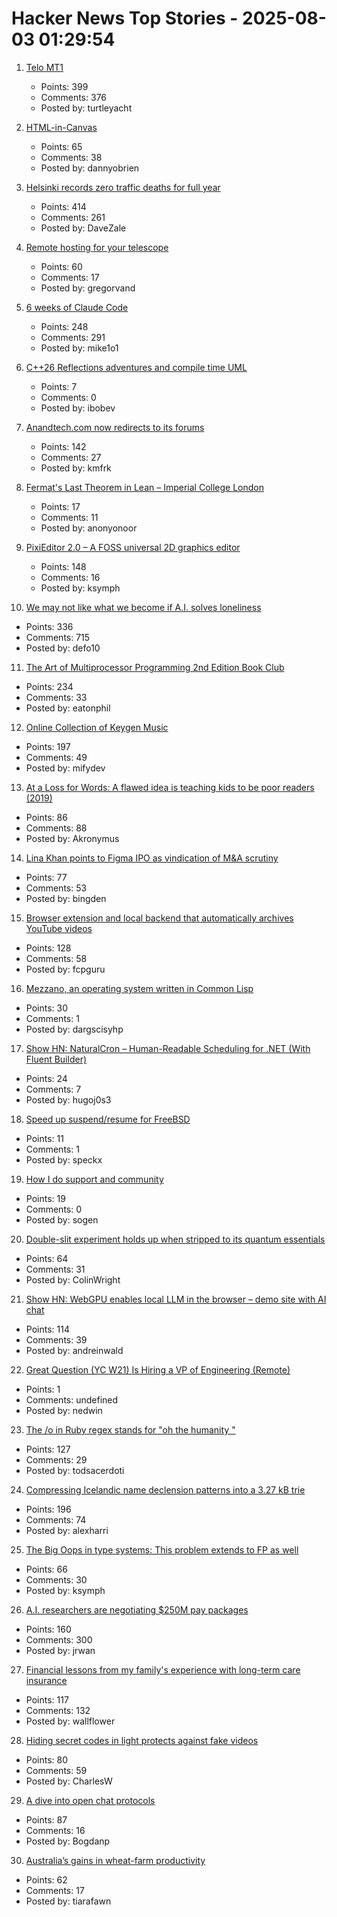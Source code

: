 # Hacker News Top Stories - 2025-08-03 01:29:54

1. [Telo MT1](https://www.telotrucks.com/)
   - Points: 399
   - Comments: 376
   - Posted by: turtleyacht

2. [HTML-in-Canvas](https://github.com/WICG/html-in-canvas)
   - Points: 65
   - Comments: 38
   - Posted by: dannyobrien

3. [Helsinki records zero traffic deaths for full year](https://www.helsinkitimes.fi/finland/finland-news/domestic/27539-helsinki-records-zero-traffic-deaths-for-full-year.html)
   - Points: 414
   - Comments: 261
   - Posted by: DaveZale

4. [Remote hosting for your telescope](https://www.sierra-remote.com/)
   - Points: 60
   - Comments: 17
   - Posted by: gregorvand

5. [6 weeks of Claude Code](https://blog.puzzmo.com/posts/2025/07/30/six-weeks-of-claude-code/)
   - Points: 248
   - Comments: 291
   - Posted by: mike1o1

6. [C++26 Reflections adventures and compile time UML](https://www.reachablecode.com/2025/07/31/c26-reflections-adventures-compile-time-uml/)
   - Points: 7
   - Comments: 0
   - Posted by: ibobev

7. [Anandtech.com now redirects to its forums](https://forums.anandtech.com/)
   - Points: 142
   - Comments: 27
   - Posted by: kmfrk

8. [Fermat's Last Theorem in Lean – Imperial College London](https://github.com/ImperialCollegeLondon/FLT)
   - Points: 17
   - Comments: 11
   - Posted by: anonyonoor

9. [PixiEditor 2.0 – A FOSS universal 2D graphics editor](https://pixieditor.net/blog/2025/07/30/20-release/)
   - Points: 148
   - Comments: 16
   - Posted by: ksymph

10. [We may not like what we become if A.I. solves loneliness](https://www.newyorker.com/magazine/2025/07/21/ai-is-about-to-solve-loneliness-thats-a-problem)
   - Points: 336
   - Comments: 715
   - Posted by: defo10

11. [The Art of Multiprocessor Programming 2nd Edition Book Club](https://eatonphil.com/2025-art-of-multiprocessor-programming.html)
   - Points: 234
   - Comments: 33
   - Posted by: eatonphil

12. [Online Collection of Keygen Music](https://keygenmusic.tk)
   - Points: 197
   - Comments: 49
   - Posted by: mifydev

13. [At a Loss for Words: A flawed idea is teaching kids to be poor readers (2019)](https://www.apmreports.org/episode/2019/08/22/whats-wrong-how-schools-teach-reading)
   - Points: 86
   - Comments: 88
   - Posted by: Akronymus

14. [Lina Khan points to Figma IPO as vindication of M&A scrutiny](https://techcrunch.com/2025/08/02/lina-khan-points-to-figma-ipo-as-vindication-for-ma-scrutiny/)
   - Points: 77
   - Comments: 53
   - Posted by: bingden

15. [Browser extension and local backend that automatically archives YouTube videos](https://github.com/andrewarrow/starchive)
   - Points: 128
   - Comments: 58
   - Posted by: fcpguru

16. [Mezzano, an operating system written in Common Lisp](https://github.com/froggey/Mezzano)
   - Points: 30
   - Comments: 1
   - Posted by: dargscisyhp

17. [Show HN: NaturalCron – Human-Readable Scheduling for .NET (With Fluent Builder)](https://github.com/hugoj0s3/NaturalCron)
   - Points: 24
   - Comments: 7
   - Posted by: hugoj0s3

18. [Speed up suspend/resume for FreeBSD](https://eugene-andrienko.com/it/2025/07/28/speed-up-suspend-resume-freebsd.html)
   - Points: 11
   - Comments: 1
   - Posted by: speckx

19. [How I do support and community](https://pketh.org/support-community.html)
   - Points: 19
   - Comments: 0
   - Posted by: sogen

20. [Double-slit experiment holds up when stripped to its quantum essentials](https://news.mit.edu/2025/famous-double-slit-experiment-holds-when-stripped-to-quantum-essentials-0728)
   - Points: 64
   - Comments: 31
   - Posted by: ColinWright

21. [Show HN: WebGPU enables local LLM in the browser – demo site with AI chat](https://andreinwald.github.io/browser-llm/)
   - Points: 114
   - Comments: 39
   - Posted by: andreinwald

22. [Great Question (YC W21) Is Hiring a VP of Engineering (Remote)](https://www.ycombinator.com/companies/great-question/jobs/ONBQUqe-vp-of-engineering)
   - Points: 1
   - Comments: undefined
   - Posted by: nedwin

23. [The /o in Ruby regex stands for "oh the humanity "](https://jpcamara.com/2025/08/02/the-o-in-ruby-regex.html)
   - Points: 127
   - Comments: 29
   - Posted by: todsacerdoti

24. [Compressing Icelandic name declension patterns into a 3.27 kB trie](https://alexharri.com/blog/icelandic-name-declension-trie)
   - Points: 196
   - Comments: 74
   - Posted by: alexharri

25. [The Big Oops in type systems: This problem extends to FP as well](https://danieltan.weblog.lol/2025/07/the-big-oops-in-type-systems-this-problem-extends-to-fp-as-well)
   - Points: 66
   - Comments: 30
   - Posted by: ksymph

26. [A.I. researchers are negotiating $250M pay packages](https://www.nytimes.com/2025/07/31/technology/ai-researchers-nba-stars.html)
   - Points: 160
   - Comments: 300
   - Posted by: jrwan

27. [Financial lessons from my family's experience with long-term care insurance](https://www.whitecoatinvestor.com/financial-lessons-father-long-term-care-insurance/)
   - Points: 117
   - Comments: 132
   - Posted by: wallflower

28. [Hiding secret codes in light protects against fake videos](https://news.cornell.edu/stories/2025/07/hiding-secret-codes-light-protects-against-fake-videos)
   - Points: 80
   - Comments: 59
   - Posted by: CharlesW

29. [A dive into open chat protocols](https://wiki.alopex.li/ADiveIntoOpenChat)
   - Points: 87
   - Comments: 16
   - Posted by: Bogdanp

30. [Australia’s gains in wheat-farm productivity](https://www.reuters.com/investigations/less-rain-more-wheat-how-australian-farmers-defied-climate-doom-2025-07-29/)
   - Points: 62
   - Comments: 17
   - Posted by: tiarafawn

